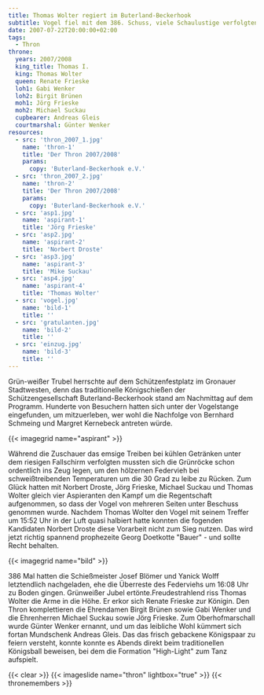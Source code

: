 ```yaml
---
title: Thomas Wolter regiert im Buterland-Beckerhook
subtitle: Vogel fiel mit dem 386. Schuss, viele Schaulustige verfolgten spannendes Schießen
date: 2007-07-22T20:00:00+02:00
tags:
  - Thron
throne:
  years: 2007/2008
  king_title: Thomas I.
  king: Thomas Wolter
  queen: Renate Frieske
  loh1: Gabi Wenker
  loh2: Birgit Brünen
  moh1: Jörg Frieske
  moh2: Michael Suckau
  cupbearer: Andreas Gleis
  courtmarshal: Günter Wenker
resources:
  - src: 'thron_2007_1.jpg'
    name: 'thron-1'
    title: 'Der Thron 2007/2008'
    params:
      copy: 'Buterland-Beckerhook e.V.'
  - src: 'thron_2007_2.jpg'
    name: 'thron-2'
    title: 'Der Thron 2007/2008'
    params:
      copy: 'Buterland-Beckerhook e.V.'
  - src: 'asp1.jpg'
    name: 'aspirant-1'
    title: 'Jörg Frieske'
  - src: 'asp2.jpg'
    name: 'aspirant-2'
    title: 'Norbert Droste'
  - src: 'asp3.jpg'
    name: 'aspirant-3'
    title: 'Mike Suckau'
  - src: 'asp4.jpg'
    name: 'aspirant-4'
    title: 'Thomas Wolter'
  - src: 'vogel.jpg'
    name: 'bild-1'
    title: ''
  - src: 'gratulanten.jpg'  
    name: 'bild-2'
    title: ''
  - src: 'einzug.jpg'
    name: 'bild-3'
    title: ''
---
```

Grün-weißer Trubel herrschte auf dem Schützenfestplatz im Gronauer
Stadtwesten, denn das traditionelle Königschießen der Schützengesellschaft
Buterland-Beckerhook stand am Nachmittag auf dem Programm. Hunderte von
Besuchern hatten sich unter der Vogelstange eingefunden, um mitzuerleben,
wer wohl die Nachfolge von Bernhard Schmeing und Margret Kernebeck antreten
würde.

{{< imagegrid name="aspirant" >}}

Während die Zuschauer das emsige Treiben bei kühlen Getränken unter dem
riesigen Fallschirm verfolgten mussten sich die Grünröcke schon ordentlich
ins Zeug legen, um den hölzernen Federvieh bei schweißtreibenden
Temperaturen um die 30 Grad zu leibe zu Rücken. Zum Glück hatten mit
Norbert Droste, Jörg Frieske, Michael Suckau und Thomas Wolter gleich vier
Aspieranten den Kampf um die Regentschaft aufgenommen, so dass der Vogel
von mehreren Seiten unter Beschuss genommen wurde. Nachdem Thomas Wolter
den Vogel mit seinem Treffer um 15:52 Uhr in der Luft quasi halbiert hatte
konnten die fogenden Kandidaten Norbert Droste diese Vorarbeit nicht zum
Sieg nutzen. Das wird jetzt richtig spannend prophezeite Georg Doetkotte
"Bauer" - und sollte Recht behalten.

{{< imagegrid name="bild" >}}

386 Mal hatten die Schießmeister Josef Blömer und Yanick Wolff letztendlich
nachgeladen, ehe die Überreste des Federviehs um 16:08 Uhr zu Boden gingen.
Grünweißer Jubel ertönte.Freudestrahlend riss Thomas Wolter die Arme in die
Höhe. Er erkor sich Renate Frieske zur Königin. Den Thron komplettieren die
Ehrendamen Birgit Brünen sowie Gabi Wenker und die Ehrenherren Michael Suckau
sowie Jörg Frieske. Zum Oberhofmarschall wurde Günter Wenker ernannt, und um
das leibliche Wohl kümmert sich fortan Mundschenk Andreas Gleis.
Das das frisch gebackene Königspaar zu feiern versteht, konnte konnte es
Abends direkt beim traditionellen Königsball beweisen, bei dem die Formation
"High-Light" zum Tanz aufspielt.

{{< clear >}}
{{< imageslide name="thron" lightbox="true" >}}
{{< thronemembers >}}
